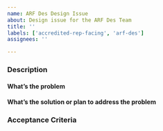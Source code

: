 ```yaml
---
name: ARF Des Design Issue
about: Design issue for the ARF Des Team
title: ''
labels: ['accredited-rep-facing', 'arf-des']
assignees: ''

---
```


<!-- Title ^^ : Provide a concise summary of the task. For tasks related to specific studies, prepend the study's abbreviation to the title: [user][phase of work/method] -->

### Description

#### What’s the problem
<!-- Include user stories -->

#### What’s the solution or plan to address the problem
<!-- Detailed Plan: Outline the proposed solution in detail, ensuring the description is clear enough for anyone to be able to pick up the task. -->
<!-- Expected Output: Specify what the final output should look like. -->
<!-- Fidelity -->
<!-- Resources -->
<!-- What screens or what the artifact type is, research output links for research being used for this ticket, and/or design library/CAIA’s content outlines -->

### Acceptance Criteria
<!-- Define fidelity of output, user story satisfied by the output, and/or meets style guide requirements -->
